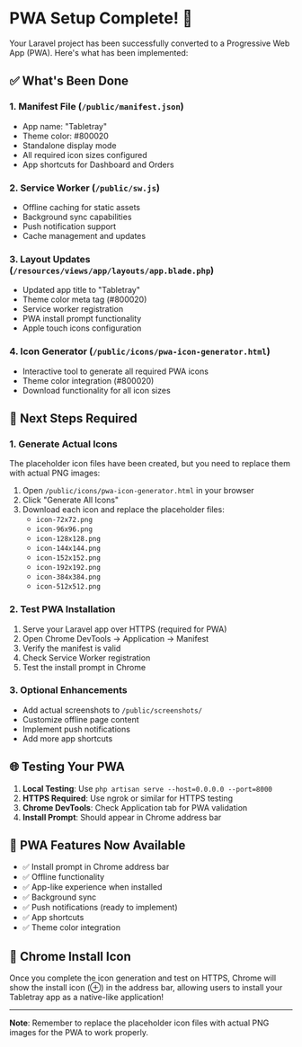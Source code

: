# PWA Setup Complete! 🚀

Your Laravel project has been successfully converted to a Progressive Web App (PWA). Here's what has been implemented:

## ✅ What's Been Done

### 1. **Manifest File** (`/public/manifest.json`)
- App name: "Tabletray"
- Theme color: #800020
- Standalone display mode
- All required icon sizes configured
- App shortcuts for Dashboard and Orders

### 2. **Service Worker** (`/public/sw.js`)
- Offline caching for static assets
- Background sync capabilities
- Push notification support
- Cache management and updates

### 3. **Layout Updates** (`/resources/views/app/layouts/app.blade.php`)
- Updated app title to "Tabletray"
- Theme color meta tag (#800020)
- Service worker registration
- PWA install prompt functionality
- Apple touch icons configuration

### 4. **Icon Generator** (`/public/icons/pwa-icon-generator.html`)
- Interactive tool to generate all required PWA icons
- Theme color integration (#800020)
- Download functionality for all icon sizes

## 🔧 Next Steps Required

### 1. **Generate Actual Icons**
The placeholder icon files have been created, but you need to replace them with actual PNG images:

1. Open `/public/icons/pwa-icon-generator.html` in your browser
2. Click "Generate All Icons" 
3. Download each icon and replace the placeholder files:
   - `icon-72x72.png`
   - `icon-96x96.png`
   - `icon-128x128.png`
   - `icon-144x144.png`
   - `icon-152x152.png`
   - `icon-192x192.png`
   - `icon-384x384.png`
   - `icon-512x512.png`

### 2. **Test PWA Installation**
1. Serve your Laravel app over HTTPS (required for PWA)
2. Open Chrome DevTools → Application → Manifest
3. Verify the manifest is valid
4. Check Service Worker registration
5. Test the install prompt in Chrome

### 3. **Optional Enhancements**
- Add actual screenshots to `/public/screenshots/`
- Customize offline page content
- Implement push notifications
- Add more app shortcuts

## 🌐 Testing Your PWA

1. **Local Testing**: Use `php artisan serve --host=0.0.0.0 --port=8000`
2. **HTTPS Required**: Use ngrok or similar for HTTPS testing
3. **Chrome DevTools**: Check Application tab for PWA validation
4. **Install Prompt**: Should appear in Chrome address bar

## 📱 PWA Features Now Available

- ✅ Install prompt in Chrome address bar
- ✅ Offline functionality
- ✅ App-like experience when installed
- ✅ Background sync
- ✅ Push notifications (ready to implement)
- ✅ App shortcuts
- ✅ Theme color integration

## 🎯 Chrome Install Icon

Once you complete the icon generation and test on HTTPS, Chrome will show the install icon (⊕) in the address bar, allowing users to install your Tabletray app as a native-like application!

---

**Note**: Remember to replace the placeholder icon files with actual PNG images for the PWA to work properly.
